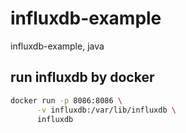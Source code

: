 # influxdb-example

influxdb-example, java

## run influxdb by docker

```bash
docker run -p 8086:8086 \
      -v influxdb:/var/lib/influxdb \
      influxdb
```